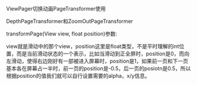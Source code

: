 ViewPager切换动画PageTransformer使用

DepthPageTransformer和ZoomOutPageTransformer

transformPage(View view, float position)参数:

view就是滑动中的那个view，position这里是float类型，不是平时理解的int位置，而是当前滑动状态的一个表示，比如当滑动到正全屏时，position是0，而向左滑动，使得右边刚好有一部被进入屏幕时，position是1，如果前一页和下一页基本各在屏幕占一半时，前一页的position是-0.5，后一页的posiotn是0.5，所以根据position的值我们就可以自行设置需要的alpha，x/y信息。
